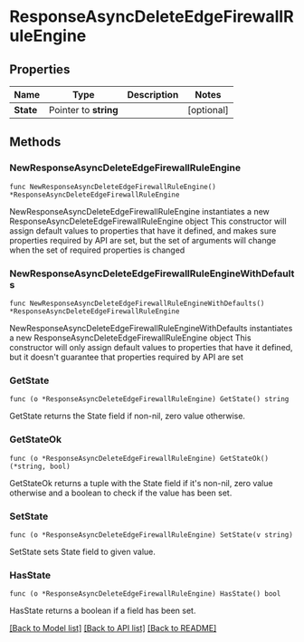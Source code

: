 # ResponseAsyncDeleteEdgeFirewallRuleEngine

## Properties

Name | Type | Description | Notes
------------ | ------------- | ------------- | -------------
**State** | Pointer to **string** |  | [optional] 

## Methods

### NewResponseAsyncDeleteEdgeFirewallRuleEngine

`func NewResponseAsyncDeleteEdgeFirewallRuleEngine() *ResponseAsyncDeleteEdgeFirewallRuleEngine`

NewResponseAsyncDeleteEdgeFirewallRuleEngine instantiates a new ResponseAsyncDeleteEdgeFirewallRuleEngine object
This constructor will assign default values to properties that have it defined,
and makes sure properties required by API are set, but the set of arguments
will change when the set of required properties is changed

### NewResponseAsyncDeleteEdgeFirewallRuleEngineWithDefaults

`func NewResponseAsyncDeleteEdgeFirewallRuleEngineWithDefaults() *ResponseAsyncDeleteEdgeFirewallRuleEngine`

NewResponseAsyncDeleteEdgeFirewallRuleEngineWithDefaults instantiates a new ResponseAsyncDeleteEdgeFirewallRuleEngine object
This constructor will only assign default values to properties that have it defined,
but it doesn't guarantee that properties required by API are set

### GetState

`func (o *ResponseAsyncDeleteEdgeFirewallRuleEngine) GetState() string`

GetState returns the State field if non-nil, zero value otherwise.

### GetStateOk

`func (o *ResponseAsyncDeleteEdgeFirewallRuleEngine) GetStateOk() (*string, bool)`

GetStateOk returns a tuple with the State field if it's non-nil, zero value otherwise
and a boolean to check if the value has been set.

### SetState

`func (o *ResponseAsyncDeleteEdgeFirewallRuleEngine) SetState(v string)`

SetState sets State field to given value.

### HasState

`func (o *ResponseAsyncDeleteEdgeFirewallRuleEngine) HasState() bool`

HasState returns a boolean if a field has been set.


[[Back to Model list]](../README.md#documentation-for-models) [[Back to API list]](../README.md#documentation-for-api-endpoints) [[Back to README]](../README.md)


